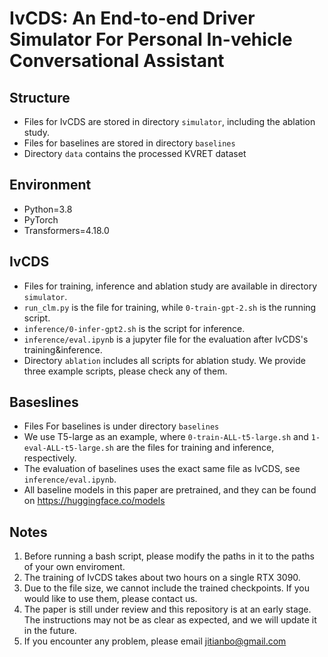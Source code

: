 # IvCDS: An End-to-end Driver Simulator For Personal In-vehicle Conversational Assistant

## Structure
- Files for IvCDS are stored in directory `simulator`, including the ablation study.
- Files for baselines are stored in directory `baselines`
- Directory `data` contains the processed KVRET dataset



## Environment
- Python=3.8
- PyTorch
- Transformers=4.18.0

## IvCDS
- Files for training, inference and ablation study are available  in directory `simulator`. 
- `run_clm.py` is the file for training, while `0-train-gpt-2.sh` is the running script.
- `inference/0-infer-gpt2.sh` is the script for inference.
- `inference/eval.ipynb` is a jupyter file for the evaluation after IvCDS's training&inference.
- Directory `ablation` includes all scripts for ablation study. We provide three example scripts, please check any of them. 



## Baseslines
- Files For baselines is under directory `baselines`
- We use T5-large as an example, where `0-train-ALL-t5-large.sh` and `1-eval-ALL-t5-large.sh` are the files for training and inference, respectively.
- The evaluation of baselines uses the exact same file as IvCDS, see `inference/eval.ipynb`.
- All baseline models in this paper are pretrained, and they can be found on https://huggingface.co/models

## Notes
1. Before running a bash script, please modify the paths in it to the paths of your own enviroment.
2. The training of IvCDS takes about two hours on a single RTX 3090. 
3. Due to the file size, we cannot include the trained checkpoints. If you would like to use them, please contact us.
4. The paper is still under review and this repository is at an early stage. The instructions may not be as clear as expected, and we will update it in the future.
5. If you encounter any problem, please email jitianbo@gmail.com

